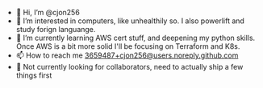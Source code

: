 - 👋 Hi, I’m @cjon256
- 👀 I’m interested in computers, like unhealthily so. I also powerlift and study forign languange.
- 🌱 I’m currently learning AWS cert stuff, and deepening my python skills. Once AWS is a bit more solid I'll be focusing on Terraform and K8s.
- 📫 How to reach me  3659487+cjon256@users.noreply.github.com
- 💞️ Not currently looking for collaborators, need to actually ship a few things first

<!---
cjon256/cjon256 is a ✨ special ✨ repository because its `README.md` (this file) appears on your GitHub profile.
You can click the Preview link to take a look at your changes.
--->
